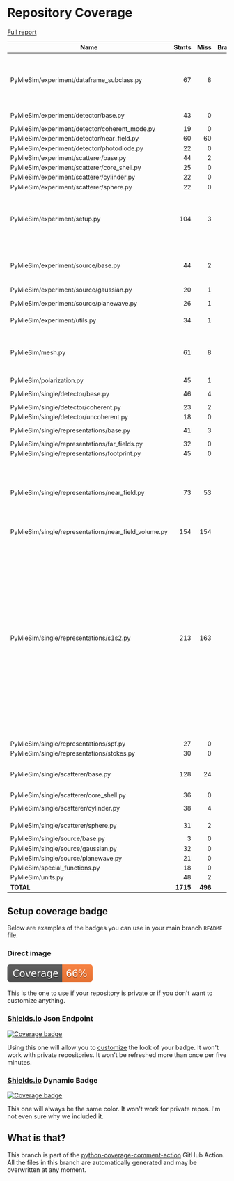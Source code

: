 # Repository Coverage

[Full report](https://htmlpreview.github.io/?https://github.com/MartinPdeS/PyMieSim/blob/python-coverage-comment-action-data/htmlcov/index.html)

| Name                                                   |    Stmts |     Miss |   Branch |   BrPart |   Cover |   Missing |
|------------------------------------------------------- | -------: | -------: | -------: | -------: | ------: | --------: |
| PyMieSim/experiment/dataframe\_subclass.py             |       67 |        8 |       16 |        3 |     87% |70->73, 83, 192, 202-206, 215-219 |
| PyMieSim/experiment/detector/base.py                   |       43 |        0 |       16 |        1 |     98% |  125->128 |
| PyMieSim/experiment/detector/coherent\_mode.py         |       19 |        0 |        0 |        0 |    100% |           |
| PyMieSim/experiment/detector/near\_field.py            |       60 |       60 |       12 |        0 |      0% |     4-252 |
| PyMieSim/experiment/detector/photodiode.py             |       22 |        0 |        0 |        0 |    100% |           |
| PyMieSim/experiment/scatterer/base.py                  |       44 |        2 |       14 |        2 |     93% |    78, 93 |
| PyMieSim/experiment/scatterer/core\_shell.py           |       25 |        0 |        0 |        0 |    100% |           |
| PyMieSim/experiment/scatterer/cylinder.py              |       22 |        0 |        0 |        0 |    100% |           |
| PyMieSim/experiment/scatterer/sphere.py                |       22 |        0 |        0 |        0 |    100% |           |
| PyMieSim/experiment/setup.py                           |      104 |        3 |       26 |        4 |     95% |275-276, 331->334, 339->343, 348 |
| PyMieSim/experiment/source/base.py                     |       44 |        2 |       22 |        5 |     89% |34->37, 47->50, 61, 63->exit, 78 |
| PyMieSim/experiment/source/gaussian.py                 |       20 |        1 |        2 |        1 |     91% |        44 |
| PyMieSim/experiment/source/planewave.py                |       26 |        1 |        4 |        2 |     90% |38->41, 55 |
| PyMieSim/experiment/utils.py                           |       34 |        1 |       14 |        2 |     94% |52->56, 64 |
| PyMieSim/mesh.py                                       |       61 |        8 |        4 |        1 |     83% |68, 76-79, 134, 146, 158, 170 |
| PyMieSim/polarization.py                               |       45 |        1 |        8 |        0 |     98% |        87 |
| PyMieSim/single/detector/base.py                       |       46 |        4 |        2 |        0 |     88% | 35, 42-45 |
| PyMieSim/single/detector/coherent.py                   |       23 |        2 |        4 |        2 |     85% |    63, 68 |
| PyMieSim/single/detector/uncoherent.py                 |       18 |        0 |        0 |        0 |    100% |           |
| PyMieSim/single/representations/base.py                |       41 |        3 |        2 |        1 |     91% | 53, 57-58 |
| PyMieSim/single/representations/far\_fields.py         |       32 |        0 |        6 |        0 |    100% |           |
| PyMieSim/single/representations/footprint.py           |       45 |        0 |        0 |        0 |    100% |           |
| PyMieSim/single/representations/near\_field.py         |       73 |       53 |       14 |        0 |     23% |62-66, 71-81, 86-88, 109-118, 131-160, 181-222 |
| PyMieSim/single/representations/near\_field\_volume.py |      154 |      154 |       58 |        0 |      0% |     4-411 |
| PyMieSim/single/representations/s1s2.py                |      213 |      163 |       62 |        0 |     18% |115, 128-158, 188-203, 218-234, 315-336, 342-362, 366-381, 397-406, 436-488, 509-553, 577-614, 618-631, 635-640, 644-649 |
| PyMieSim/single/representations/spf.py                 |       27 |        0 |        2 |        0 |    100% |           |
| PyMieSim/single/representations/stokes.py              |       30 |        0 |        2 |        0 |    100% |           |
| PyMieSim/single/scatterer/base.py                      |      128 |       24 |       12 |        1 |     76% |486-521, 555, 633 |
| PyMieSim/single/scatterer/core\_shell.py               |       36 |        0 |        0 |        0 |    100% |           |
| PyMieSim/single/scatterer/cylinder.py                  |       38 |        4 |        0 |        0 |     89% |72, 76, 80, 84 |
| PyMieSim/single/scatterer/sphere.py                    |       31 |        2 |        0 |        0 |     94% |    99-107 |
| PyMieSim/single/source/base.py                         |        3 |        0 |        0 |        0 |    100% |           |
| PyMieSim/single/source/gaussian.py                     |       32 |        0 |        0 |        0 |    100% |           |
| PyMieSim/single/source/planewave.py                    |       21 |        0 |        0 |        0 |    100% |           |
| PyMieSim/special\_functions.py                         |       18 |        0 |        2 |        0 |    100% |           |
| PyMieSim/units.py                                      |       48 |        2 |       20 |        2 |     94% |   87, 128 |
|                                              **TOTAL** | **1715** |  **498** |  **324** |   **27** | **67%** |           |


## Setup coverage badge

Below are examples of the badges you can use in your main branch `README` file.

### Direct image

[![Coverage badge](https://raw.githubusercontent.com/MartinPdeS/PyMieSim/python-coverage-comment-action-data/badge.svg)](https://htmlpreview.github.io/?https://github.com/MartinPdeS/PyMieSim/blob/python-coverage-comment-action-data/htmlcov/index.html)

This is the one to use if your repository is private or if you don't want to customize anything.

### [Shields.io](https://shields.io) Json Endpoint

[![Coverage badge](https://img.shields.io/endpoint?url=https://raw.githubusercontent.com/MartinPdeS/PyMieSim/python-coverage-comment-action-data/endpoint.json)](https://htmlpreview.github.io/?https://github.com/MartinPdeS/PyMieSim/blob/python-coverage-comment-action-data/htmlcov/index.html)

Using this one will allow you to [customize](https://shields.io/endpoint) the look of your badge.
It won't work with private repositories. It won't be refreshed more than once per five minutes.

### [Shields.io](https://shields.io) Dynamic Badge

[![Coverage badge](https://img.shields.io/badge/dynamic/json?color=brightgreen&label=coverage&query=%24.message&url=https%3A%2F%2Fraw.githubusercontent.com%2FMartinPdeS%2FPyMieSim%2Fpython-coverage-comment-action-data%2Fendpoint.json)](https://htmlpreview.github.io/?https://github.com/MartinPdeS/PyMieSim/blob/python-coverage-comment-action-data/htmlcov/index.html)

This one will always be the same color. It won't work for private repos. I'm not even sure why we included it.

## What is that?

This branch is part of the
[python-coverage-comment-action](https://github.com/marketplace/actions/python-coverage-comment)
GitHub Action. All the files in this branch are automatically generated and may be
overwritten at any moment.